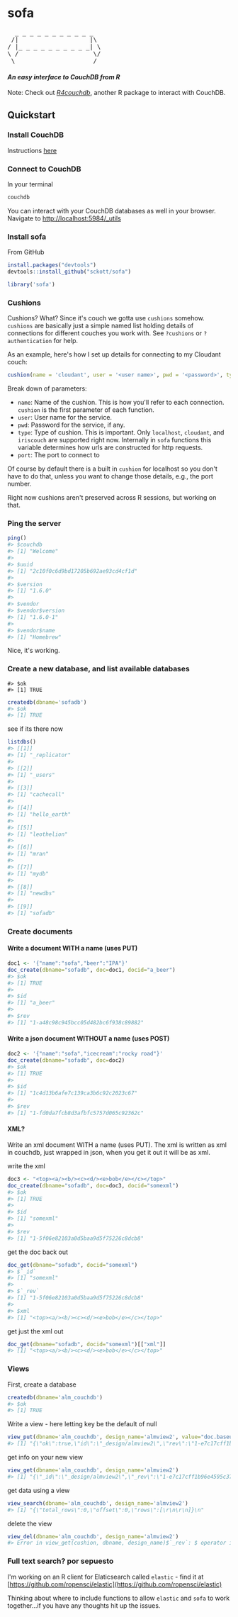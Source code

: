 sofa
=======



<pre>
  _ _ _ _ _ _ _ _ _ _ _ 
 /|                   |\
/ |_ _ _ _ _ _ _ _ _ _| \
\ /                    \/
 \ ___________________ /
</pre>

#### *An easy interface to CouchDB from R*

Note: Check out [*R4couchdb*](https://github.com/wactbprot/R4CouchDB), another R package to interact with CouchDB. 

## Quickstart

### Install CouchDB

Instructions [here](http://wiki.apache.org/couchdb/Installation)

### Connect to CouchDB

In your terminal 

```sh
couchdb
```

You can interact with your CouchDB databases as well in your browser. Navigate to [http://localhost:5984/_utils](http://localhost:5984/_utils)

### Install sofa

From GitHub


```r
install.packages("devtools")
devtools::install_github("sckott/sofa")
```


```r
library('sofa')
```

### Cushions

Cushions? What? Since it's couch we gotta use `cushions` somehow. `cushions` are basically just a simple named list holding details of connections for different couches you work with. See `?cushions` or `?authentication` for help. 

As an example, here's how I set up details for connecting to my Cloudant couch:


```r
cushion(name = 'cloudant', user = '<user name>', pwd = '<password>', type = "cloudant")
```

Break down of parameters: 

* `name`: Name of the cushion. This is how you'll refer to each connection. `cushion` is the first parameter of each function. 
* `user`: User name for the service.
* `pwd`: Password for the service, if any.
* `type`: Type of cushion. This is important. Only `localhost`, `cloudant`, and `iriscouch` are supported right now. Internally in `sofa` functions this variable determines how urls are constructed for http requests. 
* `port`: The port to connect to

Of course by default there is a built in `cushion` for localhost so you don't have to do that, unless you want to change those details, e.g., the port number.

Right now cushions aren't preserved across R sessions, but working on that.

### Ping the server


```r
ping()
#> $couchdb
#> [1] "Welcome"
#> 
#> $uuid
#> [1] "2c10f0c6d9bd17205b692ae93cd4cf1d"
#> 
#> $version
#> [1] "1.6.0"
#> 
#> $vendor
#> $vendor$version
#> [1] "1.6.0-1"
#> 
#> $vendor$name
#> [1] "Homebrew"
```

Nice, it's working.

### Create a new database, and list available databases


```
#> $ok
#> [1] TRUE
```


```r
createdb(dbname='sofadb')
#> $ok
#> [1] TRUE
```

see if its there now


```r
listdbs()
#> [[1]]
#> [1] "_replicator"
#> 
#> [[2]]
#> [1] "_users"
#> 
#> [[3]]
#> [1] "cachecall"
#> 
#> [[4]]
#> [1] "hello_earth"
#> 
#> [[5]]
#> [1] "leothelion"
#> 
#> [[6]]
#> [1] "mran"
#> 
#> [[7]]
#> [1] "mydb"
#> 
#> [[8]]
#> [1] "newdbs"
#> 
#> [[9]]
#> [1] "sofadb"
```

### Create documents

#### Write a document WITH a name (uses PUT)


```r
doc1 <- '{"name":"sofa","beer":"IPA"}'
doc_create(dbname="sofadb", doc=doc1, docid="a_beer")
#> $ok
#> [1] TRUE
#> 
#> $id
#> [1] "a_beer"
#> 
#> $rev
#> [1] "1-a48c98c945bcc05d482bc6f938c89882"
```

#### Write a json document WITHOUT a name (uses POST)


```r
doc2 <- '{"name":"sofa","icecream":"rocky road"}'
doc_create(dbname="sofadb", doc=doc2)
#> $ok
#> [1] TRUE
#> 
#> $id
#> [1] "1c4d13b6afe7c139ca3b6c92c2023c67"
#> 
#> $rev
#> [1] "1-fd0da7fcb8d3afbfc5757d065c92362c"
```

#### XML? 

Write an xml document WITH a name (uses PUT). The xml is written as xml in couchdb, just wrapped in json, when you get it out it will be as xml.

write the xml


```r
doc3 <- "<top><a/><b/><c><d/><e>bob</e></c></top>"
doc_create(dbname="sofadb", doc=doc3, docid="somexml")
#> $ok
#> [1] TRUE
#> 
#> $id
#> [1] "somexml"
#> 
#> $rev
#> [1] "1-5f06e82103a0d5baa9d5f75226c8dcb8"
```

get the doc back out


```r
doc_get(dbname="sofadb", docid="somexml")
#> $`_id`
#> [1] "somexml"
#> 
#> $`_rev`
#> [1] "1-5f06e82103a0d5baa9d5f75226c8dcb8"
#> 
#> $xml
#> [1] "<top><a/><b/><c><d/><e>bob</e></c></top>"
```

get just the xml out


```r
doc_get(dbname="sofadb", docid="somexml")[["xml"]]
#> [1] "<top><a/><b/><c><d/><e>bob</e></c></top>"
```

### Views

First, create a database


```r
createdb(dbname='alm_couchdb')
#> $ok
#> [1] TRUE
```

Write a view - here letting key be the default of null


```r
view_put(dbname='alm_couchdb', design_name='almview2', value="doc.baseurl")
#> [1] "{\"ok\":true,\"id\":\"_design/almview2\",\"rev\":\"1-e7c17cff1b96e4595c3781da53e16ad8\"}\n"
```

get info on your new view


```r
view_get(dbname='alm_couchdb', design_name='almview2')
#> [1] "{\"_id\":\"_design/almview2\",\"_rev\":\"1-e7c17cff1b96e4595c3781da53e16ad8\",\"views\":{\"foo\":{\"map\":\"function(doc){emit(null,doc.baseurl)}\"}}}\n"
```

get data using a view


```r
view_search(dbname='alm_couchdb', design_name='almview2')
#> [1] "{\"total_rows\":0,\"offset\":0,\"rows\":[\r\n\r\n]}\n"
```

delete the view


```r
view_del(dbname='alm_couchdb', design_name='almview2')
#> Error in view_get(cushion, dbname, design_name)$`_rev`: $ operator is invalid for atomic vectors
```


### Full text search? por sepuesto

I'm working on an R client for Elaticsearch called `elastic` - find it at [https://github.com/ropensci/elastic](https://github.com/ropensci/elastic)

Thinking about where to include functions to allow `elastic` and `sofa` to work together...if you have any thoughts hit up the issues. 
